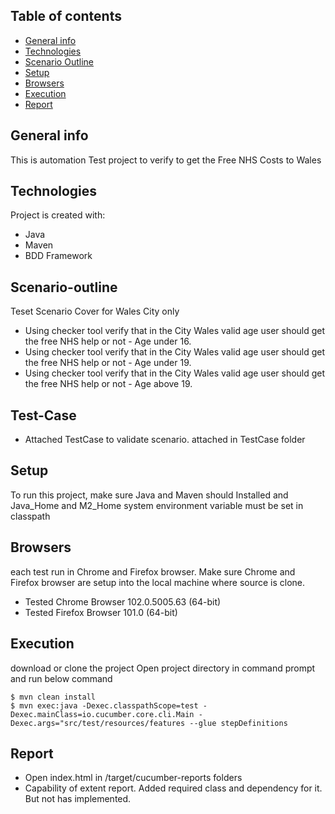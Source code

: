 ## Table of contents
* [General info](#general-info)
* [Technologies](#technologies)
* [Scenario Outline](#scenario-outline)
* [Setup](#setup)
* [Browsers](#browsers)
* [Execution](#execution)
* [Report](#report)

## General info
This is automation Test project to verify to get the Free NHS Costs to Wales
	
## Technologies
Project is created with:
* Java
* Maven
* BDD Framework

## Scenario-outline
  Teset Scenario Cover for Wales City only
* Using checker tool verify that in the City Wales valid age user should get the free NHS help or not - Age under 16.
* Using checker tool verify that in the City Wales valid age user should get the free NHS help or not - Age under 19.
* Using checker tool verify that in the City Wales valid age user should get the free NHS help or not - Age above 19.

## Test-Case
* Attached TestCase to validate scenario. attached in TestCase folder

## Setup
To run this project, make sure Java and Maven should Installed and Java_Home and M2_Home system environment variable must be set in classpath

## Browsers
each test run in Chrome and Firefox browser.
Make sure Chrome and Firefox browser are setup into the local machine where source is clone.
* Tested Chrome Browser 102.0.5005.63 (64-bit)
* Tested Firefox Browser 101.0 (64-bit)

## Execution
download or clone the project
Open project directory in command prompt and run below command
```
$ mvn clean install
$ mvn exec:java -Dexec.classpathScope=test -Dexec.mainClass=io.cucumber.core.cli.Main -Dexec.args="src/test/resources/features --glue stepDefinitions
```
## Report
* Open index.html in /target/cucumber-reports folders
* Capability of extent report. Added required class and dependency for it. But not has implemented.
